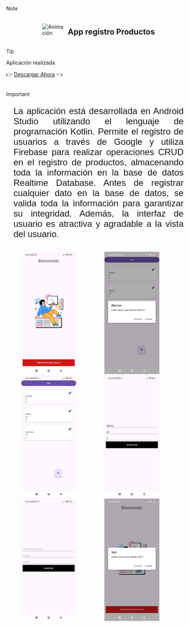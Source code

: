 
>[!NOTE]
> <div style="display: flex; align-items: center; justify-content: center;"> 
> <img src="https://github.com/user-attachments/assets/b37e5a1a-cbe4-4991-bf5d-ace902a5da9d"  alt="Animación" width="60" /> <h2 style="margin-left: 10px;"> App registro
> Productos </h2></div>

>[!TIP]
><p>Aplicación realizada </p>
>👉 <a href="img/appProducto.apk">  Descargar Ahora</a> 👈 
<br>

>[!IMPORTANT]
> <p style="text-align: justify; margin: 10px; padding: 10px; font-size: 1.5rem; font-family: 'Gill Sans', 'Gill Sans MT', Calibri, 'Trebuchet MS', sans-serif;">La aplicación está desarrollada en Android Studio utilizando el lenguaje de programación Kotlin. Permite el registro de usuarios a través de Google y utiliza Firebase para realizar operaciones CRUD en el registro de productos, almacenando toda la información en la base de datos Realtime Database. Antes de registrar cualquier dato en la base de datos, se valida toda la información para garantizar su integridad. Además, la interfaz de usuario es atractiva y agradable a la vista del usuario.</p>
 <div style="display: flex; justify-content: center; gap: 1rem; width: 90%; margin: 0 auto;">
<br>
  
 
<p>
 <img src="https://github.com/jeremy321E/Proyecto-Teorico/blob/main/img/1.jpeg?raw=true" alt="" width=150>
 <img src="https://github.com/jeremy321E/Proyecto-Teorico/blob/main/img/2.jpeg?raw=true" alt="" width=150>
 <img src="https://github.com/jeremy321E/Proyecto-Teorico/blob/main/img/3.jpeg?raw=true" alt="" width=150>


</p>
<p>
  <img src="https://github.com/jeremy321E/Proyecto-Teorico/blob/main/img/4.jpeg?raw=true" alt="" width=150>
 <img src="https://github.com/jeremy321E/Proyecto-Teorico/blob/main/img/5.jpeg?raw=true" alt="" width=150>
 <img src="https://github.com/jeremy321E/Proyecto-Teorico/blob/main/img/6.jpeg?raw=true" alt="" width=150>
</p>


